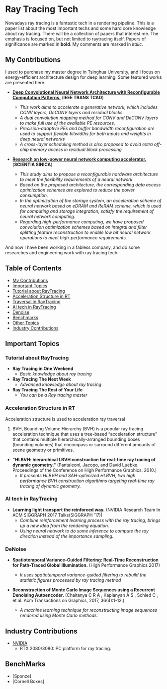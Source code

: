 # Ray Tracing Tech 

Nowadays ray tracing is a fantastic tech in a rendering pipeline.
This is a paper list about the most important techs and some hard core knowledge about ray tracing.
There will be a collection of papers that interest me. The emphasis is focused on, but not limited to raytracing itself. Papers of significance are marked in **bold**. My comments are marked in *italic*.

## My Contributions
I used to purchase my master degree in Tsinghua University, and I focus on energy-efficient architecture design for deep learning. Some featured works are presented here. 

- [**Deep Convolutional Neural Network Architecture with Reconfigurable Computation Patterns.**](https://ieeexplore.ieee.org/document/8412607) (**IEEE TRANS TCAD**)
  - *This work aims to accelerate a generative network, which includes CONV layers, DeCONV layers and residual blocks.*
  - *A dual convolution mapping method for CONV and DeCONV layers to make full use of the available PE resources.*
  - *Precision-adaptive PEs and buffer bandwidth reconfiguration are used to support flexible bitwidths for both inputs and weights in deep neural networks*
  - *A cross-layer scheduling method is also proposed to avoid extra off-chip memory access in residual block processing*


- [**Research on low-power neural network computing accelerator.**](http://engine.scichina.com/publisher/scp/journal/SSI/49/3/10.1360/N112018-00282?slug=fulltext) (**SCIENTIA SINICA**)
  - *This study aims to propose a reconfigurable hardware architecture to meet the flexibility requirements of a neural network.*
  - *Based on the proposed architecture, the corresponding data access optimization schemes are explored to reduce the power consumption.*
  - *In the optimization of the storage system, an acceleration scheme of neural network based on eDRAM and ReRAM scheme, which is used for computing and storage integration, satisfy the requirement of neural network computing.*
  - *Regarding high-performance computing, we have proposed convolution optimization schemes based on integral and filter splitting feature reconstruction to enable low bit neural network operations to meet high-performance requirements.*

And now I have been working in a fabless company, and do some researches and engineering work with ray tracing tech.

## Table of Contents
 - [My Contributions](#my-contributions)
  - [Important Topics](#important-topics)
   - [Tutorial about RayTracing](#tutorial-and-survey) 
   - [Acceleration Structure in RT](#BVH)
   - [Traversal in RayTracing](#RTU)
   - [AI tech in RayTracing](#AIRT) 
   - [Denoise](#denoise)
   - [Benchmarks](#benchmarks)
   - [Other Topics](#other-topics)
 - [Industry Contributions](#industry-contributions)

## Important Topics
### Tutorial about RayTracing
- **Ray Tracing in One Weekend** 
  - *Basic knowledge about ray tracing*
- **Ray Tracing The Next Week** 
  - *Advanced knowledge about ray tracing*
- **Ray Tracing The Rest of Your Life** 
  - *You can be a Ray tracing master*
  

### Acceleration Structure in RT
Acceleration structure is used to acceleration ray traversal 

1. BVH, Bounding Volume Hierarchy (BVH) is a popular ray tracing acceleration technique that uses a tree-based “acceleration structure” that contains multiple hierarchically-arranged bounding boxes (bounding volumes) that encompass or surround different amounts of scene geometry or primitives. 

 - **"HLBVH: hierarchical LBVH construction for real-time ray tracing of dynamic geometry."** (Pantaleoni, Jacopo, and David Luebke. Proceedings of the Conference on High Performance Graphics. 2010.)
   - *It presents HLBVH and SAH-optimized HLBVH, two high performance BVH construction algorithms targeting real-time ray tracing of dynamic geometry.*

### AI tech in RayTracing
- **Learning light transport the reinforced way.** (NVIDIA Research Team In ACM SIGGRAPH 2017 Talks(SIGGRAPH ’17))
  - *Combine reinforcement learning process with the ray tracing, brings up a new idea from the rendering equation.*
  - *Using neural network to do some inference to compute the ray direction instead of the importance sampling.*

### DeNoise
- **Spatiotemporal Variance-Guided Filtering: Real-Time Reconstruction for Path-Traced Global Illumination.** (High Performance Graphics 2017)
  - *It uses spatiotemporal variance-guided filtering to rebuild the statistic figures processed by ray tracing method*


- **Reconstruction of Monte Carlo Image Sequences using a Recurrent Denoising Autoencoder.** (Chaitanya C R A , Kaplanyan A S , Schied C , et al. Acm Transactions on Graphics, 2017, 36(4):1-12.)
  - *A machine learning technique for reconstructing image sequences rendered using Monte Carlo methods.* 

 
## Industry Contributions
 - [NVIDIA](http://www.nvidia.com/)
   - RTX 2080/3080: PC platform for ray tracing. 

## BenchMarks
 - [Sponze]
 - [Cornell Boxes]

